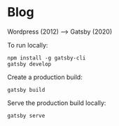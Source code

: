 # Blog

Wordpress (2012) ⟶ Gatsby (2020)

To run locally:

```
npm install -g gatsby-cli
gatsby develop
```

Create a production build:

```
gatsby build
```

Serve the production build locally:

```
gatsby serve
```